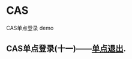 # CAS

CAS单点登录 demo


## CAS单点登录(十一)——[单点退出](https://blog.csdn.net/Anumbrella/article/details/89069445).